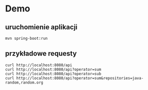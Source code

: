 # Demo

## uruchomienie aplikacji
`mvn spring-boot:run`

## przykładowe requesty
```
curl http://localhost:8080/api
curl http://localhost:8080/api?operator=sum
curl http://localhost:8080/api?operator=sub
curl http://localhost:8080/api?operator=sum&repositories=java-random,random.org
```
